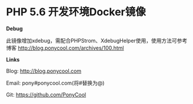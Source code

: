 # PHP 5.6 开发环境Docker镜像

**Debug**

此镜像增加xdebug，需配合PHPStrom、XdebugHelper使用，使用方法可参考博客
http://blog.ponycool.com/archives/100.html

**Links**

Blog: http://blog.ponycool.com

Email: pony#ponycool.com(将#替换为@)

Git: https://github.com/PonyCool